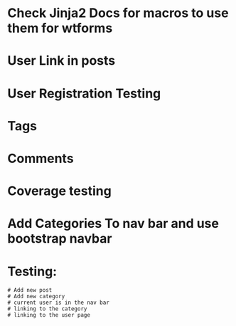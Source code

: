 # Check Jinja2 Docs for macros to use them for wtforms
# User Link in posts
# User Registration Testing
# Tags
# Comments
# Coverage testing
# Add Categories To nav bar and use bootstrap navbar

# Testing:
    # Add new post
    # Add new category
    # current user is in the nav bar
    # linking to the category
    # linking to the user page
